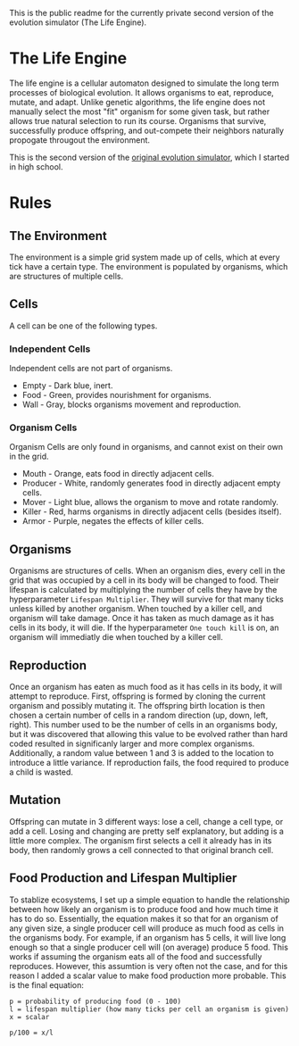 This is the public readme for the currently private second version of the evolution simulator (The Life Engine).

# The Life Engine
The life engine is a cellular automaton designed to simulate the long term processes of biological evolution. It allows organisms to eat, reproduce, mutate, and adapt.
Unlike genetic algorithms, the life engine does not manually select the most "fit" organism for some given task, but rather allows true natural selection to 
run its course. Organisms that survive, successfully produce offspring, and out-compete their neighbors naturally propogate througout the environment.

This is the second version of the [original evolution simulator](https://github.com/MaxRobinsonTheGreat/EvolutionSimulator), which I started in high school.


# Rules
## The Environment
The environment is a simple grid system made up of cells, which at every tick have a certain type. The environment is populated by organisms, which are structures of multiple cells.

## Cells
A cell can be one of the following types.
### Independent Cells
Independent cells are not part of organisms. 
- Empty - Dark blue, inert.
- Food - Green, provides nourishment for organisms.
- Wall - Gray, blocks organisms movement and reproduction.
### Organism Cells
Organism Cells are only found in organisms, and cannot exist on their own in the grid.
- Mouth - Orange, eats food in directly adjacent cells.
- Producer - White, randomly generates food in directly adjacent empty cells.
- Mover - Light blue, allows the organism to move and rotate randomly.
- Killer - Red, harms organisms in directly adjacent cells (besides itself).
- Armor - Purple, negates the effects of killer cells.

## Organisms
Organisms are structures of cells.
When an organism dies, every cell in the grid that was occupied by a cell in its body will be changed to food.
Their lifespan is calculated by multiplying the number of cells they have by the hyperparameter `Lifespan Multiplier`. They will survive for that many ticks unless killed by another organism.
When touched by a killer cell, and organism will take damage. Once it has taken as much damage as it has cells in its body, it will die. If the hyperparameter `One touch kill` is on, an organism will immediatly die when touched by a killer cell.

## Reproduction
Once an organism has eaten as much food as it has cells in its body, it will attempt to reproduce. 
First, offspring is formed by cloning the current organism and possibly mutating it.
The offspring birth location is then chosen a certain number of cells in a random direction (up, down, left, right). This number used to be the number of cells in an organisms body, but it was discovered that allowing this value to be evolved rather than hard coded resulted in significanly larger and more complex organisms.
Additionally, a random value between 1 and 3 is added to the location to introduce a little variance.
If reproduction fails, the food required to produce a child is wasted.

## Mutation
Offspring can mutate in 3 different ways: lose a cell, change a cell type, or add a cell. Losing and changing are pretty self explanatory, but adding is a little more complex.
The organism first selects a cell it already has in its body, then randomly grows a cell connected to that original branch cell.

## Food Production and Lifespan Multiplier
To stablize ecosystems, I set up a simple equation to handle the relationship between how likely an organism is to produce food and how much time it has to do so.
Essentially, the equation makes it so that for an organism of any given size, a single producer cell will produce as much food as cells in the organisms body. 
For example, if an organism has 5 cells, it will live long enough so that a single producer cell will (on average) produce 5 food. This works if assuming the organism eats all 
of the food and successfully reproduces. However, this assumtion is very often not the case, and for this reason I added a scalar value to make food production more probable.
This is the final equation:

```
p = probability of producing food (0 - 100)
l = lifespan multiplier (how many ticks per cell an organism is given)
x = scalar

p/100 = x/l
```